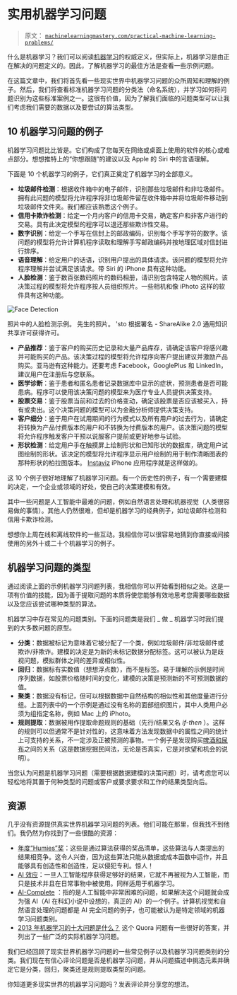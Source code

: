 # 实用机器学习问题

> 原文： [`machinelearningmastery.com/practical-machine-learning-problems/`](https://machinelearningmastery.com/practical-machine-learning-problems/)

什么是机器学习？我们可以阅读[机器学习](http://machinelearningmastery.com/what-is-machine-learning/ "What is Machine Learning: A Tour of Authoritative Definitions and a Handy One-Liner You Can Use")的权威定义，但实际上，机器学习是由正在解决的问题定义的。因此，了解机器学习的最佳方法是查看一些示例问题。

在这篇文章中，我们将首先看一些现实世界中机器学习问题的众所周知和理解的例子。然后，我们将查看标准机器学习问题的分类法（命名系统），并学习如何将问题识别为这些标准案例之一。这很有价值，因为了解我们面临的问题类型可以让我们考虑我们需要的数据以及要尝试的算法类型。

## 10 机器学习问题的例子

机器学习问题比比皆是。它们构成了您每天在网络或桌面上使用的软件的核心或难点部分。想想推特上的“你想跟随”的建议以及 Apple 的 Siri 中的言语理解。

下面是 10 个机器学习的例子，它们真正奠定了机器学习的全部意义。

*   **垃圾邮件检测**：根据收件箱中的电子邮件，识别那些垃圾邮件和非垃圾邮件。拥有此问题的模型将允许程序将非垃圾邮件留在收件箱中并将垃圾邮件移动到垃圾邮件文件夹。我们都应该熟悉这个例子。
*   **信用卡欺诈检测**：给定一个月内客户的信用卡交易，确定客户和非客户进行的交易。具有此决定模型的程序可以退还那些欺诈性交易。
*   **数字识别**：给定一个手写在信封上的邮政编码，识别每个手写字符的数字。该问题的模型将允许计算机程序读取和理解手写邮政编码并按地理区域对信封进行排序。
*   **语音理解**：给定用户的话语，识别用户提出的具体请求。该问题的模型将允许程序理解并尝试满足该请求。带 Siri 的 iPhone 具有这种功能。
*   **人脸检测**：鉴于数百张数码照片的数码相册，请识别包含特定人物的照片。该决策过程的模型将允许程序按人员组织照片。一些相机和像 iPhoto 这样的软件具有这种功能。

![Face Detection](img/6744d0447f044faf679c34427ac885d3.jpg)

照片中的人脸检测示例。
先生的照片。 'sto 根据署名 - ShareAlike 2.0 通用知识共享许可获得许可。

*   **产品推荐**：鉴于客户的购买历史记录和大量产品库存，请确定该客户将感兴趣并可能购买的产品。该决策过程的模型将允许程序向客户提出建议并激励产品购买。亚马逊有这种能力。还要考虑 Facebook，GooglePlus 和 LinkedIn，建议用户在注册后与您联系。
*   **医学诊断**：鉴于患者和匿名患者记录数据库中显示的症状，预测患者是否可能患病。程序可以使用该决策问题的模型来为医疗专业人员提供决策支持。
*   **股票交易**：鉴于股票当前和过去的价格变动，确定该股票是否应该被买入，持有或卖出。这个决策问题的模型可以为金融分析师提供决策支持。
*   **客户细分**：鉴于用户在试用期间的行为模式以及所有用户的过去行为，请确定将转换为产品付费版本的用户和不转换为付费版本的用户。该决策问题的模型将允许程序触发客户干预以说服客户提前或更好地参与试验。
*   **形状检测**：给定用户手在触摸屏上绘制形状和已知形状的数据库，确定用户试图绘制的形状。该决定的模型将允许程序显示用户绘制的用于制作清晰图表的那种形状的柏拉图版本。 [Instaviz](http://instaviz.com) iPhone 应用程序就是这样做的。

这 10 个例子很好地理解了机器学习问题。有一个历史性的例子，有一个需要建模的决定，一个企业或领域的好处，使自己的决策建模和有效。

其中一些问题是人工智能中最难的问题，例如自然语言处理和机器视觉（人类很容易做的事情）。其他人仍然很难，但却是机器学习的经典例子，如垃圾邮件检测和信用卡欺诈检测。

想想你上周在线和离线软件的一些互动。我相信你可以很容易地猜到你直接或间接使用的另外十或二十个机器学习的例子。

## 机器学习问题的类型

通过阅读上面的示例机器学习问题列表，我相信你可以开始看到相似之处。这是一项有价值的技能，因为善于提取问题的本质将使您能够有效地思考您需要哪些数据以及您应该尝试哪种类型的算法。

机器学习中存在常见的问题类别。下面的问题类是我们 _ 做 _ 机器学习时我们提到的大多数问题的原型。

*   **分类**：数据被标记为意味着它被分配了一个类，例如垃圾邮件/非垃圾邮件或欺诈/非欺诈。建模的决定是为新的未标记数据分配标签。这可以被认为是歧视问题，模拟群体之间的差异或相似性。
*   **回归**：数据标有实数值（想想浮点数），而不是标签。易于理解的示例是时间序列数据，如股票价格随时间的变化，建模的决策是预测新的不可预测数据的值。
*   **聚类**：数据没有标记，但可以根据数据中自然结构的相似性和其他度量进行分组。上面列表中的一个示例是通过没有名称的面部组织图片，其中人类用户必须为组指定名称，例如 Mac 上的 iPhoto。
*   **规则提取**：数据被用作提取命题规则的基础（先行/结果又名 _if-then_ ）。这样的规则可以但通常不是针对性的，这意味着方法发现数据中的属性之间的统计上可支持的关系，不一定涉及正被预测的事物。一个例子是发现购买[啤酒和尿布](https://www.google.com/search?q=data+mining+beer+and+diapers)之间的关系（这是数据挖掘民间法，无论是否真实，它是对欲望和机会的说明）。

当您认为问题是机器学习问题（需要根据数据建模的决策问题）时，请考虑您可以轻松地将其置于何种类型的问题或客户或要求要求和工作的结果类型向后。

## 资源

几乎没有资源提供真实世界机器学习问题的列表。他们可能在那里，但我找不到他们。我仍然为你找到了一些很酷的资源：

*   [年度“Humies”奖](http://www.genetic-programming.org/combined.php)：这些是通过算法获得的奖品清单，这些算法与人类提出的结果相竞争。这令人兴奋，因为这些算法只能从数据或成本函数中运作，并且能够具有创造性和创造性，足以侵犯专利。惊人！
*   [AI 效应](http://en.wikipedia.org/wiki/AI_effect)：一旦人工智能程序获得足够好的结果，它就不再被视为人工智能，而只是技术并且在日常事物中被使用。同样适用于机器学习。
*   [AI-Complete](http://en.wikipedia.org/wiki/AI-complete) ：指的是人工智能中非常困难的问题，如果解决这个问题就会成为强 AI（AI 在科幻小说中设想的，真正的 AI）的一个例子。计算机视觉和自然语言处理的问题都是 AI 完全问题的例子，也可能被认为是特定领域的机器学习问题类别。
*   [2013 年机器学习的十大问题是什么？](http://www.quora.com/Machine-Learning/What-are-the-Top-10-problems-in-Machine-Learning-for-2013) 这个 Quora 问题有一些很好的答案，并列出了一些广泛的实际机器学习问题。

我们已经回顾了现实世界机器学习问题的一些常见例子以及机器学习问题类别的分类。我们现在有信心评论问题是否是机器学习问题，并从问题描述中挑选元素并确定它是分类，回归，聚类还是规则提取类型的问题。

你知道更多现实世界的机器学习问题吗？发表评论并分享您的想法。